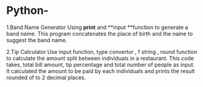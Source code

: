 # Python-

1.Band Name Generator
Using **print** and **input **function to generate a band name.
This program concatenates the place of birth and the name to suggest the band name.

2.Tip Calculator
Use input function, type convertor , f string , round function to calculate the amount split between individuals in a restaurant.
This code takes, total bill amount, tip percentage and total number of people as input.
It calculated the amount to be paid by each individuals and prints the result rounded of to 2 decimal places.
